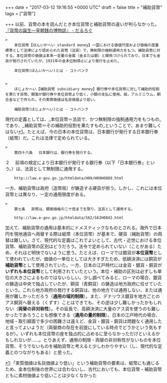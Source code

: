 
+++
date = "2017-03-12 19:16:55 +0000 UTC"
draft = false
title = "補助貨幣"
tags = ["貨幣"]

+++
以前、貨幣の本を読んだとき本位貨幣と補助貨幣の違いが判らなかった。[『貨幣の誕生―皇朝銭の博物誌』 - だるろぐ](https://blog.daruyanagi.jp/entry/2017/03/12/155304)<br/>


    >
        本位貨幣【ほんいかへい standard money】一国における価値尺度および価格の度量標準として法律により認められた貨幣（法貨）で，無制限の強制通用力をもつ。補助貨幣に対する。本位貨幣の価値は本来一定量の金属（金または銀）と関係づけられており，日本でも金貨が発行されていたが，1931年の金本位制停止により発行を止めた。

        本位貨幣(ほんいかへい)とは - コトバンク
    

    >
        ほじょかへい【補助貨幣 subsidiary money】銀行券や本位貨幣に対して補助的役割を果たす貨幣。額面が銀行券や本位貨幣より低く，小額の支払に使用。紙，アルミニウム，銅合金などで作られ，その実質価値は名目価値より低い。

        補助貨幣(ほじょかへい)とは - コトバンク
    
現代の定義としては、_本位貨幣＝法貨で、かつ無制限の強制通用力をもつもの_であり、_補助貨幣＝その補助的役割を果たすもの_ということで、あまり難しくはない<a href="#f-f2432318" name="fn-f2432318" title="「実質価値は名目価値より低い」という補助貨幣の要素は、紙幣にも通じるため、金本位制後の世界には合わないし、古代においても、本位貨幣・補助貨幣ともに素材価値より低いことは少なくなかった">*1</a>。たとえば、今の日本の本位貨幣は、日本銀行が発行する日本銀行券（紙幣）だ。これは法律で定められている。

    >
        第四十六条 　日本銀行は、銀行券を発行する。
２ 　前項の規定により日本銀行が発行する銀行券（以下「日本銀行券」という。）は、法貨として無制限に通用する。

        http://law.e-gov.go.jp/htmldata/H09/H09HO089.html
    
一方、補助貨幣は政府（造幣局）が鋳造する硬貨が担う。しかし、これには本位貨幣とは異なり、一定の通用限度がある。

    >
        第七条 　貨幣は、額面価格の二十倍までを限り、法貨として通用する。

        http://law.e-gov.go.jp/htmldata/S62/S62HO042.html
    
加えて、補助貨幣の通用は基本的にドメスティックなものとされる。海外で日本円を現地通貨へ両替する際は紙幣（本位貨幣）が基本で、硬貨（補助貨幣）の両替は難しい。さて、現代的な定義はこれでよいとして、古代・近世における本位貨幣、補助貨幣の区別はどうだろう。法令で定められていない（ことがある）ため、それほど明快でないように思う。たとえば、ローマでは銀貨が**本位貨幣**として使われていたが、価値の一単位としては大きすぎたため、低額決済には銅貨が**補助貨幣**として使用されていた。一方、日本の江戸時代には金貨・銀貨・銅貨が**いずれも本位貨幣**として利用されていたという。本位・補助の区別は必ずしも単位の大きさによるものではないらしい。少し調べてみると、ローマの場合、銀貨の鋳造は中央で独占していたが、銅貨（青銅貨）の鋳造は地方政府に任せていたという。これら地方政府の発行する銅貨は、他の地方では通用しない、または通用が難しかっただろう（**通用の域的制限**）。また、デナリウス銀貨を地方ごとのアス銅貨へ替える（くずす）ことはできても、その逆は少し難しかったかもしれない（**両替の非対称性**）。その延長で、高額決済に大量のアス貨を使うのも難しかったであろうことも想像できる（**通用の量的制限**）。日本の江戸時代の場合、地域・取引額面で多少の困難さは違えど、金貨・銀貨・銅貨は問題なく通用したと言ってよいようだ（両替商の存在を前提にしている時点でどうかという気もするが）。いずれも本位貨幣の座を独占的に占めるに至らなかっただけといえるかもしれないが……。とりあえず、通用の制限・両替の非対称性がないものを本位貨幣、そうでないものを補助貨幣と考えると少しわかりやすい（し、現代的な定義とのつながりもある）と思った。
<div class="footnote">
<a href="#fn-f2432318" name="f-f2432318" class="footnote-number">*1</a><span class="footnote-delimiter">:</span><span class="footnote-text">「実質価値は名目価値より低い」という補助貨幣の要素は、紙幣にも通じるため、金本位制後の世界には合わないし、古代においても、本位貨幣・補助貨幣ともに素材価値より低いことは少なくなかった</span>
</div>

